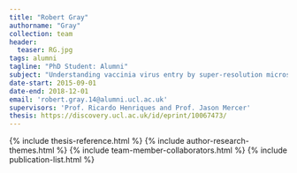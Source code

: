 ```yaml
---
title: "Robert Gray"
authorname: "Gray"
collection: team
header:
  teaser: RG.jpg
tags: alumni
tagline: "PhD Student: Alumni"
subject: "Understanding vaccinia virus entry by super-resolution microscopy and particle averaging"
date-start: 2015-09-01
date-end: 2018-12-01
email: 'robert.gray.14@alumni.ucl.ac.uk'
supervisors: 'Prof. Ricardo Henriques and Prof. Jason Mercer'
thesis: https://discovery.ucl.ac.uk/id/eprint/10067473/
---
```


{% include thesis-reference.html %}
{% include author-research-themes.html %}
{% include team-member-collaborators.html %}
{% include publication-list.html %}
